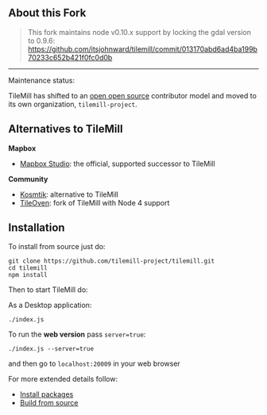## About this Fork

> This fork maintains node v0.10.x support by locking the gdal version to 0.9.6: https://github.com/itsjohnward/tilemill/commit/013170abd6ad4ba199b70233c652b421f0fc0d0b

---

Maintenance status:

TileMill has shifted to an [open open source](http://openopensource.org/) contributor model and moved to its own organization, `tilemill-project`.

## Alternatives to TileMill

**Mapbox**

* [Mapbox Studio](https://www.mapbox.com/mapbox-studio/): the official, supported successor to TileMill

**Community**

* [Kosmtik](https://github.com/kosmtik/kosmtik): alternative to TileMill
* [TileOven](https://github.com/florianf/tileoven): fork of TileMill with Node 4 support

## Installation

To install from source just do:

    git clone https://github.com/tilemill-project/tilemill.git
    cd tilemill
    npm install

Then to start TileMill do:

As a Desktop application:

    ./index.js 

To run the **web version** pass `server=true`: 
	
    ./index.js --server=true

and then go to `localhost:20009` in your web browser


For more extended details follow:

- [Install packages](http://mapbox.com/tilemill/docs/install/)
- [Build from source](http://mapbox.com/tilemill/docs/source/)
